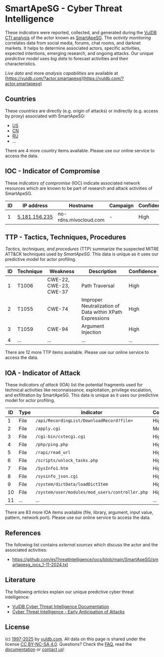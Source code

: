 # SmartApeSG - Cyber Threat Intelligence

These _indicators_ were reported, collected, and generated during the [VulDB CTI analysis](https://vuldb.com/?kb.cti) of the actor known as [SmartApeSG](https://vuldb.com/?actor.smartapesg). The _activity monitoring_ correlates data from social media, forums, chat rooms, and darknet markets. It helps to determine associated actors, specific activities, expected intentions, emerging research, and ongoing attacks. Our unique _predictive model_ uses _big data_ to forecast activities and their characteristics.

_Live data_ and more _analysis capabilities_ are available at [https://vuldb.com/?actor.smartapesg](https://vuldb.com/?actor.smartapesg)

## Countries

These _countries_ are directly (e.g. origin of attacks) or indirectly (e.g. access by proxy) associated with SmartApeSG:

* [US](https://vuldb.com/?country.us)
* [CN](https://vuldb.com/?country.cn)
* [RU](https://vuldb.com/?country.ru)
* ...

There are 4 more country items available. Please use our online service to access the data.

## IOC - Indicator of Compromise

These _indicators of compromise_ (IOC) indicate associated network resources which are known to be part of research and attack activities of SmartApeSG.

ID | IP address | Hostname | Campaign | Confidence
-- | ---------- | -------- | -------- | ----------
1 | [5.181.156.235](https://vuldb.com/?ip.5.181.156.235) | no-rdns.mivocloud.com | - | High

## TTP - Tactics, Techniques, Procedures

_Tactics, techniques, and procedures_ (TTP) summarize the suspected MITRE ATT&CK techniques used by _SmartApeSG_. This data is unique as it uses our predictive model for actor profiling.

ID | Technique | Weakness | Description | Confidence
-- | --------- | -------- | ----------- | ----------
1 | T1006 | CWE-22, CWE-23, CWE-37 | Path Traversal | High
2 | T1055 | CWE-74 | Improper Neutralization of Data within XPath Expressions | High
3 | T1059 | CWE-94 | Argument Injection | High
4 | ... | ... | ... | ...

There are 12 more TTP items available. Please use our online service to access the data.

## IOA - Indicator of Attack

These _indicators of attack_ (IOA) list the potential fragments used for technical activities like reconnaissance, exploitation, privilege escalation, and exfiltration by SmartApeSG. This data is unique as it uses our predictive model for actor profiling.

ID | Type | Indicator | Confidence
-- | ---- | --------- | ----------
1 | File | `/api/RecordingList/DownloadRecord?file=` | High
2 | File | `/apply.cgi` | Medium
3 | File | `/cgi-bin/cstecgi.cgi` | High
4 | File | `/php/ping.php` | High
5 | File | `/rapi/read_url` | High
6 | File | `/scripts/unlock_tasks.php` | High
7 | File | `/SysInfo1.htm` | High
8 | File | `/sysinfo_json.cgi` | High
9 | File | `/system/dictData/loadDictItem` | High
10 | File | `/system/user/modules/mod_users/controller.php` | High
11 | ... | ... | ...

There are 83 more IOA items available (file, library, argument, input value, pattern, network port). Please use our online service to access the data.

## References

The following list contains _external sources_ which discuss the actor and the associated activities:

* https://github.com/esThreatIntelligence/iocs/blob/main/SmartApeSG/smartapesg_iocs_1-11-2024.txt

## Literature

The following _articles_ explain our unique predictive cyber threat intelligence:

* [VulDB Cyber Threat Intelligence Documentation](https://vuldb.com/?kb.cti)
* [Cyber Threat Intelligence - Early Anticipation of Attacks](https://www.scip.ch/en/?labs.20201022)

## License

(c) [1997-2025](https://vuldb.com/?kb.changelog) by [vuldb.com](https://vuldb.com/?kb.about). All data on this page is shared under the license [CC BY-NC-SA 4.0](https://creativecommons.org/licenses/by-nc-sa/4.0/). Questions? Check the [FAQ](https://vuldb.com/?kb.faq), read the [documentation](https://vuldb.com/?kb) or [contact us](https://vuldb.com/?contact)!
